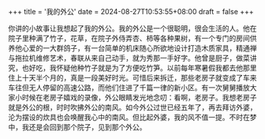 +++
title = '我的外公'
date = 2024-08-27T10:53:55+08:00
draft = false
+++

你讲的小故事让我想起了我的外公。我的外公是一个很聪明，很会生活的人。他在院子里种满了竹子，花草，在院子外侍弄杏、柿等各种果树，有一个专门的房间供养他心爱的一大群鸽子，有一台简单的机床随心所欲地设计打造木质家具，精通禅与拖拉机维修艺术，春联从来自己动手，就为秀那一手好字。他曾是厨子，做菜讲究，也好吃，我怀疑他种竹子就是为了方便吃竹笋。以前每年寒暑假我都去他那里住上十天半个月的，真是一段美好时光。可惜后来拆迁，那些老房子就变成了车来车往但无人停留的高速公路，而他们住进了千篇一律的新小区。有一次舅舅播放大家小时候在老房子嬉戏的录像，外公眼睛发光地念叨：看啊，老房子。我想老房子就是外公的根，时时吹拂外公的南风。如今外公过世已经五年了，再去拜访外婆，沦为摆设的炊具也会唤醒我心中的南风。但比起外婆，我的风不值一提。不时在梦中，我还是会回到那个院子，见到那个外公。
